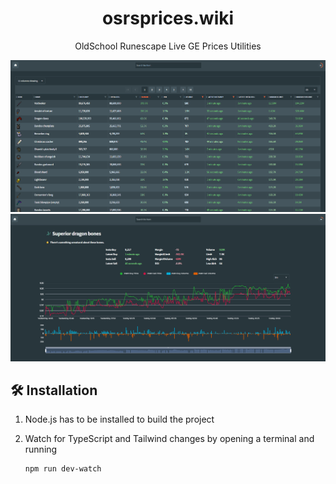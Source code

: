 <h1 align="center">
  osrsprices.wiki
</h1>

<p align="center">
  OldSchool Runescape Live GE Prices Utilities
</p>

<div align="center">
  <img alt="Screenshot" width="800" src=https://github.com/nikosdaridis/osrs-prices-wiki/raw/main/Screenshot1.png>
  <img alt="Screenshot" width="800" src=https://github.com/nikosdaridis/osrs-prices-wiki/raw/main/Screenshot2.png>
</div>

## 🛠 Installation

1. Node.js has to be installed to build the project

2. Watch for TypeScript and Tailwind changes by opening a terminal and running

   ```sh
   npm run dev-watch
   ```
